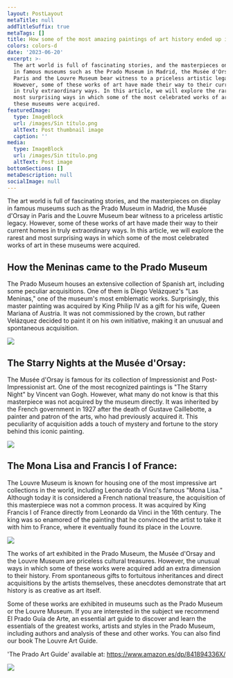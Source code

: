 ```yaml
---
layout: PostLayout
metaTitle: null
addTitleSuffix: true
metaTags: []
title: How some of the most amazing paintings of art history ended up in museums
colors: colors-d
date: '2023-06-20'
excerpt: >-
  The art world is full of fascinating stories, and the masterpieces on display
  in famous museums such as the Prado Museum in Madrid, the Musée d'Orsay in
  Paris and the Louvre Museum bear witness to a priceless artistic legacy.
  However, some of these works of art have made their way to their current homes
  in truly extraordinary ways. In this article, we will explore the rarest and
  most surprising ways in which some of the most celebrated works of art in
  these museums were acquired.
featuredImage:
  type: ImageBlock
  url: /images/Sin título.png
  altText: Post thumbnail image
  caption: ''
media:
  type: ImageBlock
  url: /images/Sin título.png
  altText: Post image
bottomSections: []
metaDescription: null
socialImage: null
---
```

The art world is full of fascinating stories, and the masterpieces on display in famous museums such as the Prado Museum in Madrid, the Musée d'Orsay in Paris and the Louvre Museum bear witness to a priceless artistic legacy. However, some of these works of art have made their way to their current homes in truly extraordinary ways. In this article, we will explore the rarest and most surprising ways in which some of the most celebrated works of art in these museums were acquired.

## How the Meninas came to the Prado Museum

The Prado Museum houses an extensive collection of Spanish art, including some peculiar acquisitions. One of them is Diego Velázquez's "Las Meninas," one of the museum's most emblematic works. Surprisingly, this master painting was acquired by King Philip IV as a gift for his wife, Queen Mariana of Austria. It was not commissioned by the crown, but rather Velázquez decided to paint it on his own initiative, making it an unusual and spontaneous acquisition.

![](https://img2.rtve.es/i/?w=1600&i=1630997276806.jpg)

## The Starry Nights at the Musée d'Orsay:

The Musée d'Orsay is famous for its collection of Impressionist and Post-Impressionist art. One of the most recognized paintings is "The Starry Night" by Vincent van Gogh. However, what many do not know is that this masterpiece was not acquired by the museum directly. It was inherited by the French government in 1927 after the death of Gustave Caillebotte, a painter and patron of the arts, who had previously acquired it. This peculiarity of acquisition adds a touch of mystery and fortune to the story behind this iconic painting.

![](https://blog.vangoghgallery.com/wp-content/uploads/Starry-Night-Over-the-Rhone-Featured-1.jpg)

## The Mona Lisa and Francis I of France:

The Louvre Museum is known for housing one of the most impressive art collections in the world, including Leonardo da Vinci's famous "Mona Lisa." Although today it is considered a French national treasure, the acquisition of this masterpiece was not a common process. It was acquired by King Francis I of France directly from Leonardo da Vinci in the 16th century. The king was so enamored of the painting that he convinced the artist to take it with him to France, where it eventually found its place in the Louvre.

![](https://fotografias.lasexta.com/clipping/cmsimages01/2017/10/11/DB461F72-1AC3-4E5B-9799-D7C67BD5EFDE/69.jpg?crop=800,450,x0,y41&width=1280&height=720&optimize=low&format=jpg)

The works of art exhibited in the Prado Museum, the Musée d'Orsay and the Louvre Museum are priceless cultural treasures. However, the unusual ways in which some of these works were acquired add an extra dimension to their history. From spontaneous gifts to fortuitous inheritances and direct acquisitions by the artists themselves, these anecdotes demonstrate that art history is as creative as art itself.

Some of these works are exhibited in museums such as the Prado Museum or the Louvre Museum. If you are interested in the subject we recommend El Prado Guía de Arte, an essential art guide to discover and learn the essentials of the greatest works, artists and styles in the Prado Museum, including authors and analysis of these and other works. You can also find our book The Louvre Art Guide.

'The Prado Art Guide' available at: <https://www.amazon.es/dp/841894336X/>

![](/images/1659095223.png)
